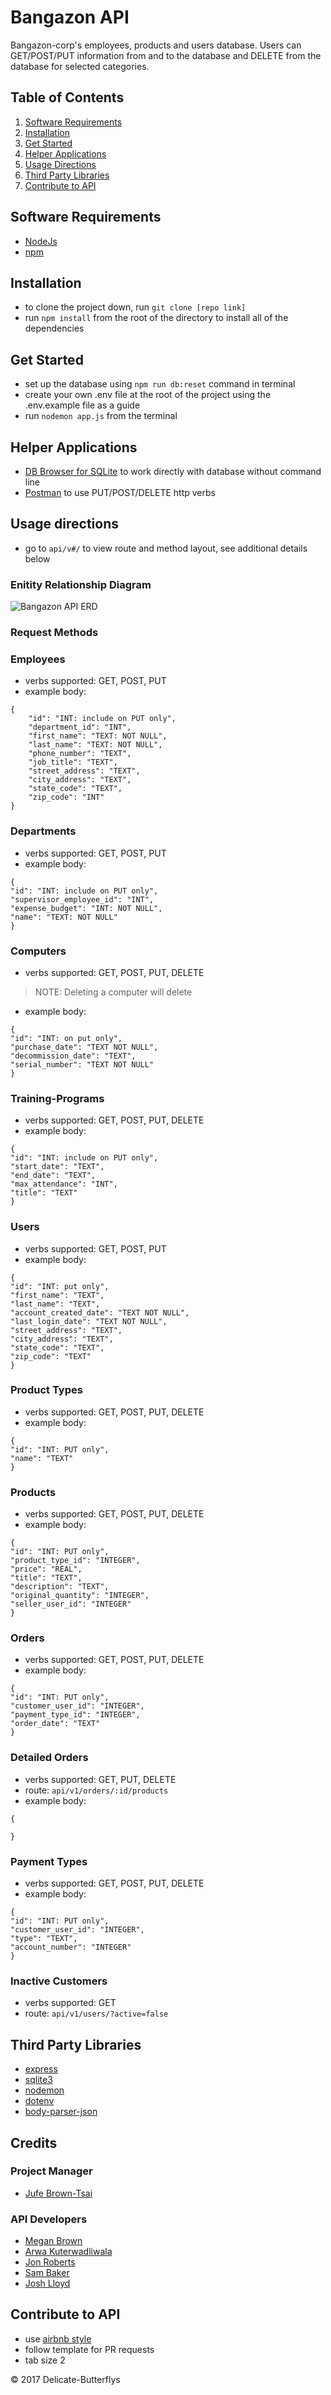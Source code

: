 # Bangazon API
Bangazon-corp's employees, products and users database. Users can GET/POST/PUT information from and to the database and DELETE from the database for selected categories.


## Table of Contents

1. [Software Requirements](#software-requirements)
1. [Installation](#installation)
1. [Get Started](#get-started)
1. [Helper Applications](#helper-applications)
1. [Usage Directions](#usage-directions)
1. [Third Party Libraries](#third-party-libraries)
1. [Contribute to API](#contribute-to-api)


## Software Requirements
- [NodeJs](https://nodejs.org/en/)
- [npm](https://www.npmjs.com/)


## Installation
- to clone the project down, run  ```git clone [repo link]```
- run ```npm install``` from the root of the directory to install all of the dependencies


## Get Started
- set up the database using ```npm run db:reset``` command in terminal
- create your own .env file at the root of the project using the .env.example file as a guide
- run ```nodemon app.js``` from the terminal


## Helper Applications
- [DB Browser for SQLite](http://sqlitebrowser.org/) to work directly with database without command line
- [Postman](https://www.getpostman.com/) to use PUT/POST/DELETE http verbs


## Usage directions
- go to ```api/v#/``` to view route and method layout, see additional details below

### Enitity Relationship Diagram

![Bangazon API ERD](https://lh3.googleusercontent.com/qyP1et2iZMeIMztBnn6heq3L1W-51a2XY-7exajJX7ucXuQB_UspDysxH1Bf_Lo-imAGevneUz0yLiTx=w2550-h1398-rw)

### Request Methods


### Employees
- verbs supported: GET, POST, PUT
- example body:
```
{
	"id": "INT: include on PUT only",
	"department_id": "INT",
	"first_name": "TEXT: NOT NULL",
	"last_name": "TEXT: NOT NULL",
	"phone_number": "TEXT",
	"job_title": "TEXT",
	"street_address": "TEXT",
	"city_address": "TEXT",
	"state_code": "TEXT",
	"zip_code": "INT"
}
```

### Departments
- verbs supported: GET, POST, PUT
- example body:
```
{
"id": "INT: include on PUT only",
"supervisor_employee_id": "INT",
"expense_budget": "INT: NOT NULL",
"name": "TEXT: NOT NULL"
}
```

### Computers
- verbs supported: GET, POST, PUT, DELETE
> NOTE: Deleting a computer will delete
- example body:
```
{
"id": "INT: on put only",
"purchase_date": "TEXT NOT NULL",
"decommission_date": "TEXT",
"serial_number": "TEXT NOT NULL"
}
```

### Training-Programs
- verbs supported: GET, POST, PUT, DELETE
- example body:
```
{
"id": "INT: include on PUT only",
"start_date": "TEXT",
"end_date": "TEXT",
"max_attendance": "INT",
"title": "TEXT"
}
```

### Users
- verbs supported: GET, POST, PUT
- example body:
```
{
"id": "INT: put only",
"first_name": "TEXT",
"last_name": "TEXT",
"account_created_date": "TEXT NOT NULL",
"last_login_date": "TEXT NOT NULL",
"street_address": "TEXT",
"city_address": "TEXT",
"state_code": "TEXT",
"zip_code": "TEXT"
}
```

### Product Types
- verbs supported: GET, POST, PUT, DELETE
- example body:
```
{
"id": "INT: PUT only",
"name": "TEXT"
}
```

### Products
- verbs supported: GET, POST, PUT, DELETE
- example body:
```
{
"id": "INT: PUT only",
"product_type_id": "INTEGER",
"price": "REAL",
"title": "TEXT",
"description": "TEXT",
"original_quantity": "INTEGER",
"seller_user_id": "INTEGER"
}
```

### Orders
- verbs supported: GET, POST, PUT, DELETE
- example body:
```
{
"id": "INT: PUT only",
"customer_user_id": "INTEGER",
"payment_type_id": "INTEGER",
"order_date": "TEXT"
}
```

### Detailed Orders
- verbs supported: GET, PUT, DELETE
- route: ```api/v1/orders/:id/products```
- example body:
```
{

}
```


### Payment Types
- verbs supported: GET, POST, PUT, DELETE
- example body:
```
{
"id": "INT: PUT only",
"customer_user_id": "INTEGER",
"type": "TEXT",
"account_number": "INTEGER"
}
```

### Inactive Customers
- verbs supported: GET
- route: ```api/v1/users/?active=false```


## Third Party Libraries
- [express](https://www.npmjs.com/package/express)
- [sqlite3](https://www.npmjs.com/package/sqlite3)
- [nodemon](https://www.npmjs.com/package/nodemon)
- [dotenv](https://www.npmjs.com/package/dotenv)
- [body-parser-json](https://www.npmjs.com/package/body-parser-json)


## Credits
### Project Manager
- [Jufe Brown-Tsai](https://github.com/Jufebrown)

### API Developers
- [Megan Brown](https://github.com/megbrown)
- [Arwa Kuterwadliwala](https://github.com/Arwask)
- [Jon Roberts](https://github.com/thejonroberts)
- [Sam Baker](https://github.com/SamBDev)
- [Josh Lloyd](https://github.com/joshualloyd)


## Contribute to API
- use [airbnb style](https://github.com/airbnb/javascript)
- follow template for PR requests
- tab size 2

&copy; 2017 Delicate-Butterflys